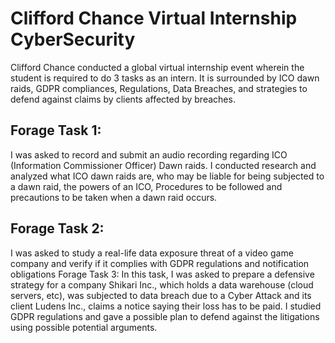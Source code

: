 # Clifford Chance Virtual Internship CyberSecurity
Clifford Chance conducted a global virtual internship event wherein the student is required to do 3 tasks as an intern. It is surrounded by ICO dawn raids, GDPR compliances, Regulations, Data Breaches, and strategies to defend against claims by clients affected by breaches.
## Forage Task 1: 
I was asked to record and submit an audio recording regarding ICO (Information Commissioner Officer) Dawn raids. I conducted research and analyzed what ICO dawn raids are, who may be liable for being subjected to a dawn raid, the powers of an ICO, Procedures to be followed and precautions to be taken when a dawn raid occurs.  
## Forage Task 2:
I was asked to study a real-life data exposure threat of a video game company and verify if it complies with GDPR regulations and notification obligations  Forage Task 3: In this task, I was asked to prepare a defensive strategy for a company Shikari Inc., which holds a data warehouse (cloud servers, etc), was subjected to data breach due to a Cyber Attack and its client Ludens Inc., claims a notice saying their loss has to be paid. I studied GDPR regulations and gave a possible plan to defend against the litigations using possible potential arguments.
